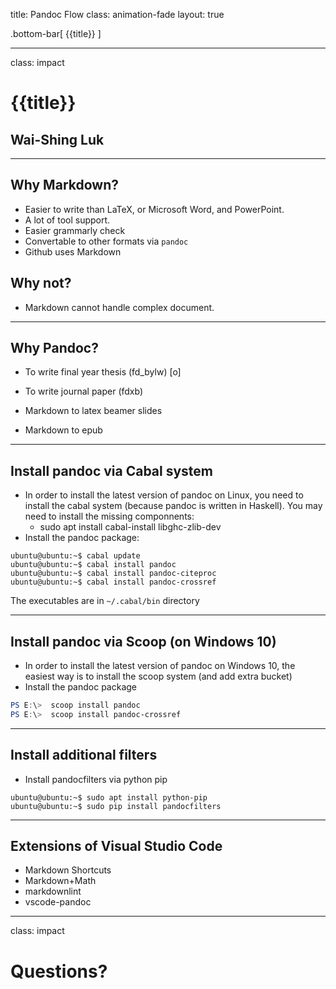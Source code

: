 title: Pandoc Flow
class: animation-fade
layout: true

<!-- This slide will serve as the base layout for all your slides -->
.bottom-bar[
  {{title}}
]

---

class: impact

# {{title}}
## Wai-Shing Luk

---

## Why Markdown?

- Easier to write than LaTeX, or Microsoft Word, and PowerPoint.
- A lot of tool support.
- Easier grammarly check
- Convertable to other formats via `pandoc`
- Github uses Markdown

## Why not?

- Markdown cannot handle complex document.

---

## Why Pandoc?

- To write final year thesis (fd_bylw) [o]

- To write journal paper (fdxb)

- Markdown to latex beamer slides

- Markdown to epub

---

## Install pandoc via Cabal system

- In order to install the latest version of pandoc on Linux, you need to install the cabal system (because pandoc is written in Haskell). You may need to install the missing componnents:
  - sudo apt install cabal-install libghc-zlib-dev
- Install the pandoc package:

```terminal
ubuntu@ubuntu:~$ cabal update
ubuntu@ubuntu:~$ cabal install pandoc
ubuntu@ubuntu:~$ cabal install pandoc-citeproc
ubuntu@ubuntu:~$ cabal install pandoc-crossref
```

The executables are in `~/.cabal/bin` directory

---

## Install pandoc via Scoop (on Windows 10)

- In order to install the latest version of pandoc on Windows 10, the easiest way is to install the scoop system (and add extra bucket)
- Install the pandoc package

```powershell
PS E:\>  scoop install pandoc
PS E:\>  scoop install pandoc-crossref
```

---

## Install additional filters

- Install pandocfilters via python pip

```terminal
ubuntu@ubuntu:~$ sudo apt install python-pip
ubuntu@ubuntu:~$ sudo pip install pandocfilters
```

---

## Extensions of Visual Studio Code

- Markdown Shortcuts
- Markdown+Math
- markdownlint
- vscode-pandoc

---

class: impact

Questions?
==========
